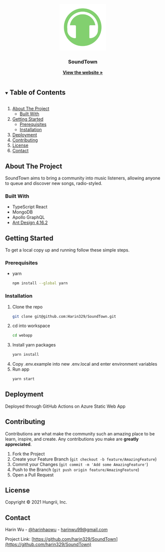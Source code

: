 <!-- PROJECT LOGO -->
<br />
<p align="center">
  <a href="https://github.com/harin329/SoundTown">
    <img src="webapp/src/images/logo.png" alt="Logo" width="150" height="150" resize>
  </a>

  <h3 align="center">SoundTown</h3>

  <p align="center">
    <a href="https://soundtown.harinwu.com"><strong>View the website »</strong></a>
  </p>
</p>



<!-- TABLE OF CONTENTS -->
<details open="open">
  <summary><h2 style="display: inline-block">Table of Contents</h2></summary>
  <ol>
    <li>
      <a href="#about-the-project">About The Project</a>
      <ul>
        <li><a href="#built-with">Built With</a></li>
      </ul>
    </li>
    <li>
      <a href="#getting-started">Getting Started</a>
      <ul>
        <li><a href="#prerequisites">Prerequisites</a></li>
        <li><a href="#installation">Installation</a></li>
      </ul>
    </li>
    <li><a href="#usage">Deployment</a></li>
    <li><a href="#contributing">Contributing</a></li>
    <li><a href="#license">License</a></li>
    <li><a href="#contact">Contact</a></li>
  </ol>
</details>



<!-- ABOUT THE PROJECT -->
## About The Project

SoundTown aims to bring a community into music listeners, allowing anyone to queue and discover new songs, radio-styled.


### Built With

* TypeScript React
* MongoDB
* Apollo GraphQL
* [Ant Design 4.16.2](https://github.com/ant-design/ant-design/)


<!-- GETTING STARTED -->
## Getting Started

To get a local copy up and running follow these simple steps.

### Prerequisites

* yarn
  ```sh
  npm install --global yarn
  ```

### Installation

1. Clone the repo
   ```sh
   git clone git@github.com:Harin329/SoundTown.git
   ```
2. cd into workspace
   ```sh
   cd webapp
   ```
3. Install yarn packages
   ```sh
   yarn install
   ```
4. Copy .env.example into new .env.local and enter environment variables
5. Run app
   ```sh
   yarn start
   ```

<!-- DEPLOYMENT EXAMPLES -->
## Deployment

Deployed through GitHub Actions on Azure Static Web App

<!-- CONTRIBUTING -->
## Contributing

Contributions are what make the community such an amazing place to be learn, inspire, and create. Any contributions you make are **greatly appreciated**.

1. Fork the Project
2. Create your Feature Branch (`git checkout -b feature/AmazingFeature`)
3. Commit your Changes (`git commit -m 'Add some AmazingFeature'`)
4. Push to the Branch (`git push origin feature/AmazingFeature`)
5. Open a Pull Request



<!-- LICENSE -->
## License

Copyright © 2021 Hungrii, Inc.



<!-- CONTACT -->
## Contact

Harin Wu - [@harinhaowu](https://twitter.com/harinhaowu) - harinwu99@gmail.com

Project Link: [https://github.com/harin329/SoundTown](https://github.com/harin329/SoundTown)


